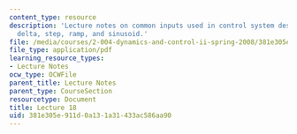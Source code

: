 ```yaml
---
content_type: resource
description: 'Lecture notes on common inputs used in control system design and analysis:
  delta, step, ramp, and sinusoid.'
file: /media/courses/2-004-dynamics-and-control-ii-spring-2008/381e305e911d0a131a31433ac586aa90_lecture_18.pdf
file_type: application/pdf
learning_resource_types:
- Lecture Notes
ocw_type: OCWFile
parent_title: Lecture Notes
parent_type: CourseSection
resourcetype: Document
title: Lecture 18
uid: 381e305e-911d-0a13-1a31-433ac586aa90
---
```

